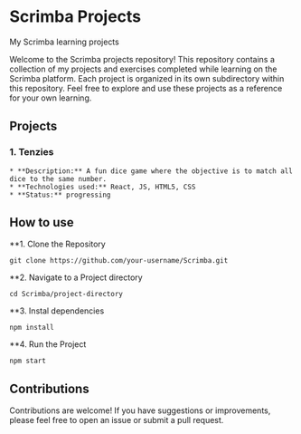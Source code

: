 # Scrimba Projects

My Scrimba learning projects

Welcome to the Scrimba projects repository! This repository contains a collection
of my projects and exercises completed while learning on the Scrimba platform. Each project is
organized in its own subdirectory within this repository. Feel free to explore and use these
projects as a reference for your own learning.

## Projects

### 1. Tenzies

    * **Description:** A fun dice game where the objective is to match all dice to the same number.
    * **Technologies used:** React, JS, HTML5, CSS
    * **Status:** progressing

## How to use

\*\*1. Clone the Repository

```
git clone https://github.com/your-username/Scrimba.git
```

\*\*2. Navigate to a Project directory

```
cd Scrimba/project-directory
```

\*\*3. Instal dependencies

```
npm install
```

\*\*4. Run the Project

```
npm start
```

## Contributions

Contributions are welcome! If you have suggestions or improvements, please feel free to open an issue or submit a pull request.
